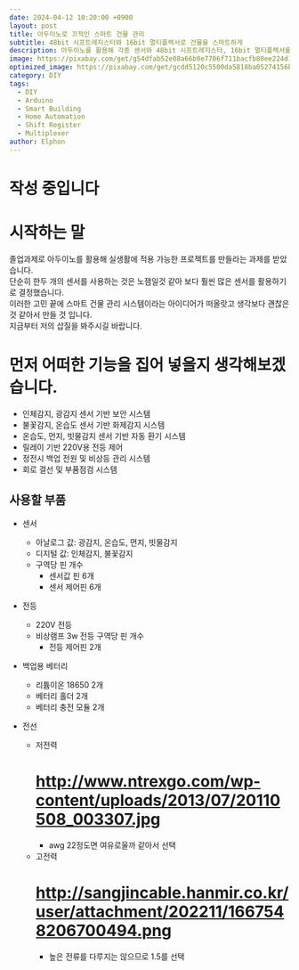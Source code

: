 ```yaml
---
date: 2024-04-12 10:20:00 +0900
layout: post
title: 아두이노로 끄적인 스마트 건물 관리
subtitle: 48bit 시프트레지스터와 16bit 멀티플렉서로 건물을 스마트하게
description: 아두이노를 활용해 각종 센서와 48bit 시프트레지스터, 16bit 멀티플렉서를 이용하여 다중 아날로그 핀을 사용하는 스마트 건물 관리 방법을 쉽고 재미있게 소개합니다. 이 기술을 통해 에너지 효율을 높이고, 일상을 더 편리하게 만드는 방법을 알아보세요!
image: https://pixabay.com/get/g54dfab52e08a66b0e7706f711bacfb80ee224d15f52fc67487ccbe4a07d05f1af5a1855ed42d8ce5c3088feee390f7a17cbc1269392cffffd3afa8e3328ce2ae_1920.png
optimized_image: https://pixabay.com/get/gcdd5120c5500da5818ba05274156b755b30b6003a3b107d2492be0cc21c24faf31d219b2c6becbbbd92578cb6948dec825cdd397dbc6bcdc48b2e0ac0c1cf014_1280.png
category: DIY
tags:
  - DIY
  - Arduino
  - Smart Building
  - Home Automation
  - Shift Register
  - Multiplexer
author: Elphon
---
```

# 작성 중입니다
# 시작하는 말
졸업과제로 아두이노를 활용해 실생활에 적용 가능한 프로젝트를 만들라는 과제를 받았습니다.<br>
단순히 한두 개의 센서를 사용하는 것은 노잼일것 같아 보다 훨씬 많은 센서를 활용하기로 결정했습니다.<br>
이러한 고민 끝에 스마트 건물 관리 시스템이라는 아이디어가 떠올랏고 생각보다 괜찮은것 같아서 만들 것 입니다.<br>
지금부터 저의 삽질을 봐주시길 바랍니다.

# 먼저 어떠한 기능을 집어 넣을지 생각해보겠습니다.
- 인체감지, 광감지 센서 기반 보안 시스템
- 불꽃감지, 온습도 센서 기반 화제감지 시스템
- 온습도, 먼지, 빗물감지 센서 기반 자동 환기 시스템
- 릴레이 기반 220V용 전등 제어
- 정전시 백업 전원 및 비상등 관리 시스템
- 회로 결선 및 부품점검 시스템

## 사용할 부품
- 센서
  - 아날로그 값: 광감지, 온습도, 먼지, 빗물감지
  - 디지털 값: 인체감지, 불꽃감지
  - 구역당 핀 개수
    - 센서값 핀 6개
    - 센서 제어핀 6개
- 전등
  - 220V 전등
  - 비상램프 3w 전등
  구역당 핀 개수
    - 전등 제어핀 2개
- 백업용 베터리
  - 리튬이온 18650 2개
  - 베터리 홀더 2개
  - 베터리 충전 모듈 2개

- 전선
  - 저전력
    # http://www.ntrexgo.com/wp-content/uploads/2013/07/20110508_003307.jpg
    - awg 22정도면 여유로울까 같아서 선택
  - 고전력
    # http://sangjincable.hanmir.co.kr/user/attachment/202211/1667548206700494.png
    - 높은 전류를 다루지는 않으므로 1.5를 선택

